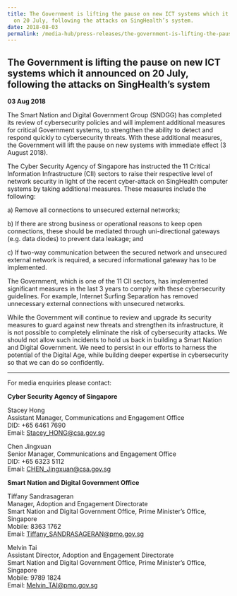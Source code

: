```yaml
---
title: The Government is lifting the pause on new ICT systems which it announced
  on 20 July, following the attacks on SingHealth’s system.
date: 2018-08-03
permalink: /media-hub/press-releases/the-government-is-lifting-the-pause-on-new-ict-systems/
---
```

## The Government is lifting the pause on new ICT systems which it announced on 20 July, following the attacks on SingHealth’s system

**03 Aug 2018**

The Smart Nation and Digital Government Group (SNDGG) has completed its review of cybersecurity policies and will implement additional measures for critical Government systems, to strengthen the ability to detect and respond quickly to cybersecurity threats. With these additional measures, the Government will lift the pause on new systems with immediate effect (3 August 2018).

The Cyber Security Agency of Singapore has instructed the 11 Critical Information Infrastructure (CII) sectors to raise their respective level of network security in light of the recent cyber-attack on SingHealth computer systems by taking additional measures. These measures include the following:

a) Remove all connections to unsecured external networks;

b) If there are strong business or operational reasons to keep open connections, these should be mediated through uni-directional gateways (e.g. data diodes) to prevent data leakage; and

c) If two-way communication between the secured network and unsecured external network is required, a secured informational gateway has to be implemented.

The Government, which is one of the 11 CII sectors, has implemented significant measures in the last 3 years to comply with these cybersecurity guidelines. For example, Internet Surfing Separation has removed unnecessary external connections with unsecured networks.

While the Government will continue to review and upgrade its security measures to guard against new threats and strengthen its infrastructure, it is not possible to completely eliminate the risk of cybersecurity attacks. We should not allow such incidents to hold us back in building a Smart Nation and Digital Government. We need to persist in our efforts to harness the potential of the Digital Age, while building deeper expertise in cybersecurity so that we can do so confidently.

---

For media enquiries please contact:

**Cyber Security Agency of Singapore**

Stacey  Hong<br>
Assistant Manager, Communications and Engagement Office<br>
DID: +65 6461 7690<br>
Email: Stacey_HONG@csa.gov.sg

Chen Jingxuan<br>
Senior Manager, Communications and Engagement Office<br>
DID: +65 6323 5112<br>
Email: CHEN_Jingxuan@csa.gov.sg

**Smart Nation and Digital Government Office**

Tiffany  Sandrasageran<br>
Manager, Adoption and Engagement Directorate<br>
Smart Nation and Digital Government Office, Prime Minister’s Office, Singapore<br>
Mobile: 8363 1762<br>
Email: Tiffany_SANDRASAGERAN@pmo.gov.sg

Melvin  Tai<br>
Assistant Director, Adoption and Engagement Directorate<br>
Smart Nation and Digital Government Office, Prime Minister’s Office, Singapore<br>
Mobile: 9789 1824<br>
Email: Melvin_TAI@pmo.gov.sg